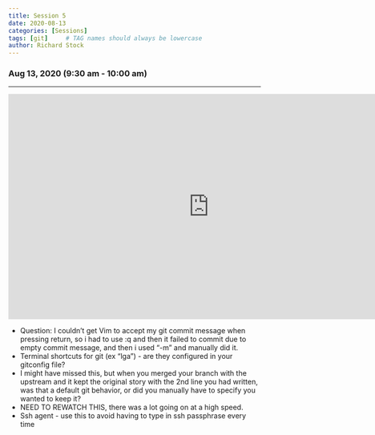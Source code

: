 ```yaml
---
title: Session 5
date: 2020-08-13
categories: [Sessions]
tags: [git]     # TAG names should always be lowercase
author: Richard Stock
---
```


### Aug 13, 2020 (9:30 am - 10:00 am)
---

<iframe width="800" height="450" src="https://www.youtube.com/embed/vljJ7xwi-w8?start=1" frameborder="0" allow="accelerometer; autoplay; encrypted-media; gyroscope; picture-in-picture" allowfullscreen></iframe>

<br/>

- Question:  I couldn’t get Vim to accept my git commit message when pressing return, so i had to use :q and then it failed to commit due to empty commit message, and then i used “-m” and manually did it.
- Terminal shortcuts for git (ex “lga”) - are they configured in your gitconfig file?
- I might have missed this, but when you merged your branch with the upstream and it kept the original story with the 2nd line you had written, was that a default git behavior, or did you manually have to specify you wanted to keep it?
- NEED TO REWATCH THIS, there was a lot going on at a high speed.
- Ssh agent - use this to avoid having to type in ssh passphrase every time
